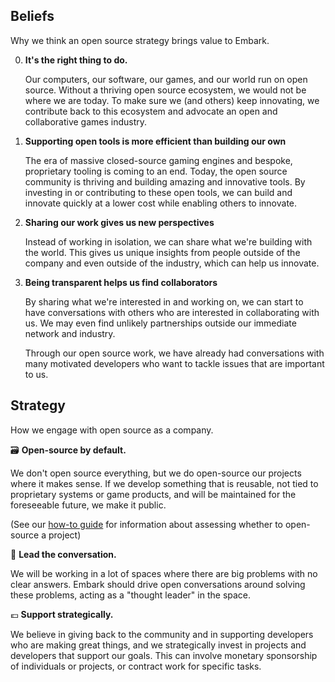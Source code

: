 ## Beliefs

Why we think an open source strategy brings value to Embark.

0.  **It's the right thing to do.**

    Our computers, our software, our games, and our world run on open source. Without a thriving open source ecosystem, we would not be where we are today. To make sure we (and others) keep innovating, we contribute back to this ecosystem and advocate an open and collaborative games industry.

1. **Supporting open tools is more efficient than building our own**

    The era of massive closed-source gaming engines and bespoke, proprietary tooling is coming to an end. Today, the open source community is thriving and building amazing and innovative tools. By investing in or contributing to these open tools, we can build and innovate quickly at a lower cost while enabling others to innovate.

2. **Sharing our work gives us new perspectives**

    Instead of working in isolation, we can share what we're building with the world. This gives us unique insights from people outside of the company and even outside of the industry, which can help us innovate.

3. **Being transparent helps us find collaborators**

    By sharing what we're interested in and working on, we can start to have conversations with others who are interested in collaborating with us. We may even find unlikely partnerships outside our immediate network and industry.

    Through our open source work, we have already had conversations with many motivated developers who want to tackle issues that are important to us.

## Strategy

How we engage with open source as a company.

🗃 **Open-source by default.**

We don't open source everything, but we do open-source our projects where it makes sense. If we develop something that is reusable, not tied to proprietary systems or game products, and will be maintained for the foreseeable future, we make it public.

(See our [how-to guide](how-to.md) for information about assessing whether to open-source a project)

🎤 **Lead the conversation.**

We will be working in a lot of spaces where there are big problems with no clear answers. Embark should drive open conversations around solving these problems, acting as a "thought leader" in the space.

💶 **Support strategically.**

We believe in giving back to the community and in supporting developers who are making great things, and we strategically invest in projects and developers that support our goals. This can involve monetary sponsorship of individuals or projects, or contract work for specific tasks.
